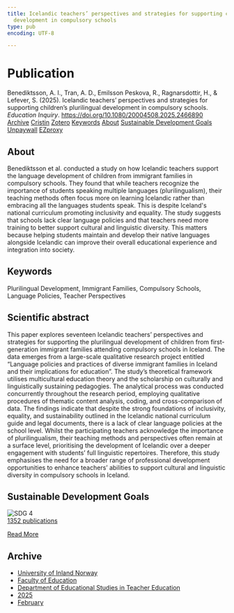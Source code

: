```yaml
---
title: Icelandic teachers’ perspectives and strategies for supporting children’s plurilingual
  development in compulsory schools
type: pub
encoding: UTF-8

---
```

<h1>Publication</h1>
<article id="csl-bib-container-RMSENZVJ" class="csl-bib-container">
  <div class="csl-bib-body"> <div class="csl-entry">Benediktsson, A. I., Tran, A. D., Emilsson Peskova, R., Ragnarsdottir, H., &#38; Lefever, S. (2025). Icelandic teachers’ perspectives and strategies for supporting children’s plurilingual development in compulsory schools. <i>Education Inquiry</i>. <a href="https://doi.org/10.1080/20004508.2025.2466890">https://doi.org/10.1080/20004508.2025.2466890</a></div> </div>
  <div class="csl-bib-buttons">
    <a href="#taxonomy-article-RMSENZVJ" alt="archive" class="csl-bib-button">Archive</a>
    <a href="https://app.cristin.no/results/show.jsf?id=2361292" alt="Cristin" class="csl-bib-button">Cristin</a>
    <a href="http://zotero.org/groups/5881554/items/RMSENZVJ" alt="Zotero" class="csl-bib-button">Zotero</a>
    <a href="#keywords-article-RMSENZVJ" alt="keywords" class="csl-bib-button">Keywords</a>
    <a href="#about-article-RMSENZVJ" alt="about_pub" class="csl-bib-button">About</a>
    <a href="#sdg-article-RMSENZVJ" alt="sdg" class="csl-bib-button">Sustainable Development Goals</a>
    <a href="https://doi.org/10.1080/20004508.2025.2466890" alt="Unpaywall" class="csl-bib-button">Unpaywall</a>
    <a href="https://doi.org/10.1080/20004508.2025.2466890" alt="EZproxy" class="csl-bib-button">EZproxy</a>
  </div>
  <div id="csl-bib-meta-container-RMSENZVJ"></div>
</article>
<div id="csl-bib-meta-RMSENZVJ" class="csl-bib-meta">
  <article id="about-article-RMSENZVJ" class="about_pub-article">
    <h1>About</h1>
    Benediktsson et al. conducted a study on how Icelandic teachers support the language development of children from immigrant families in compulsory schools. They found that while teachers recognize the importance of students speaking multiple languages (plurilingualism), their teaching methods often focus more on learning Icelandic rather than embracing all the languages students speak. This is despite Iceland's national curriculum promoting inclusivity and equality. The study suggests that schools lack clear language policies and that teachers need more training to better support cultural and linguistic diversity. This matters because helping students maintain and develop their native languages alongside Icelandic can improve their overall educational experience and integration into society.
  </article>
  <article id="keywords-article-RMSENZVJ" class="keywords-article">
    <h1>Keywords</h1>
    Plurilingual Development, Immigrant Families, Compulsory Schools, Language Policies, Teacher Perspectives
  </article>
  <article id="abstract-article-RMSENZVJ" class="abstract-article">
    <h1>Scientific abstract</h1>
    This paper explores seventeen Icelandic teachers’ perspectives and strategies for supporting the plurilingual development of children from first-generation immigrant families attending compulsory schools in Iceland. The data emerges from a large-scale qualitative research project entitled “Language policies and practices of diverse immigrant families in Iceland and their implications for education”. The study’s theoretical framework utilises multicultural education theory and the scholarship on culturally and linguistically sustaining pedagogies. The analytical process was conducted concurrently throughout the research period, employing qualitative procedures of thematic content analysis, coding, and cross-comparison of data. The findings indicate that despite the strong foundations of inclusivity, equality, and sustainability outlined in the Icelandic national curriculum guide and legal documents, there is a lack of clear language policies at the school level. Whilst the participating teachers acknowledge the importance of plurilingualism, their teaching methods and perspectives often remain at a surface level, prioritising the development of Icelandic over a deeper engagement with students’ full linguistic repertoires. Therefore, this study emphasises the need for a broader range of professional development opportunities to enhance teachers’ abilities to support cultural and linguistic diversity in compulsory schools in Iceland.
  </article>
  <article id="sdg-article-RMSENZVJ" class="sdg-article">
    <h1>Sustainable Development Goals</h1>
    <div class="sdg-container"><div id="sdg4" class="sdg">
        <img src="{{< params subfolder >}}images/sdg/sdg04_en.png" class="image" alt="SDG 4">
        <div class="sdg-overlay">
          <a href="/en/archive/?key=?sdg=4#archive" class="sdg-publication-count"><span>1352</span> publications</a>
          <p><a href="https://sdgs.un.org/goals/goal4" class="sdg-read-more">Read More</a></p>
        </div>
      </div></div>
  </article>
  <article id="taxonomy-article-RMSENZVJ" class="taxonomy-article">
    <h1>Archive</h1>
    <ul>
      <li>
        <a href="/en/archive/?key=3DCRN523">University of Inland Norway</a>
      </li>
      <li>
        <a href="/en/archive/?key=WYNZA47F">Faculty of Education</a>
      </li>
      <li>
        <a href="/en/archive/?key=BKPR6TE7">Department of Educational Studies in Teacher Education</a>
      </li>
      <li>
        <a href="/en/archive/?key=Y4IQD3IX">2025</a>
      </li>
      <li>
        <a href="/en/archive/?key=Z8FGF3HK">February</a>
      </li>
    </ul>
  </article>
</div>
